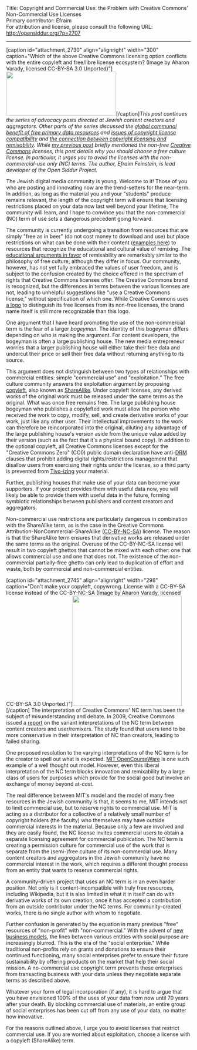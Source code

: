 <html>
<head></head>
<body>
Title: Copyright and Commercial Use: the Problem with Creative Commons’ Non-Commercial Use Licenses<br />
Primary contributor: Efraim<br />
For attribution and license, please consult the following URL: <a href="http://opensiddur.org/?p=2707">http://opensiddur.org/?p=2707</a>
<p />
<hr />

[caption id="attachment_2730" align="alignright" width="300" caption="Which of the above Creative Commons licensing option conflicts with the entire copyleft and free/libre license ecosystem? (Image by Aharon Varady, licensed CC-BY-SA 3.0 Unported)"]<a href="https://opensiddur.org/wp-content/uploads/2011/03/cc-by-nc-sa.svg_-300x120.png"><img src="https://opensiddur.org/wp-content/uploads/2011/03/cc-by-nc-sa.svg_-300x120.png" alt="" title="Non-Commercial Copyleft is not a Free License" width="300" height="120" class="size-medium wp-image-2730" /></a>[/caption]<em>This post continues the series of advocacy posts directed at Jewish content creators and aggregators. Other parts of the series discussed the <a href="https://opensiddur.org/2010/02/an-economic-argument-for-free-primary-data/">global  communal benefit of free primary data resources</a> and <a href="https://opensiddur.org/2009/11/jewish-content-free-culture-and-content-compatibility/">issues of copyright license compatibility</a> and <a href="https://opensiddur.org/2010/11/openness-remixability-and-free-culture/">the connection between copyright licensing and remixability</a>. While <a href="https://opensiddur.org/2009/11/jewish-content-free-culture-and-content-compatibility/">my previous post</a> briefly mentioned the non-free <a href="http://creativecommons.org">Creative Commons</a> licenses, this post details why you should choose a free culture license. In particular, it urges you to avoid the licenses with the non-commercial-use only (NC) terms. The author, Efraim Feinstein, is lead developer of the Open Siddur Project.</em>

The Jewish digital media community is young. Welcome to it! Those of you who are posting and innovating now are the trend-setters for the near-term. In addition, as long as the material you and your "students" produce remains relevant, the length of the copyright term will ensure that licensing restrictions placed on your data now last well beyond your lifetime,  The community will learn, and I hope to convince you that the non-commercial (NC) term of use sets a dangerous precedent going forward.

The community is currently undergoing a transition from resources that are simply "free as in beer" (do not cost money to download and use) but place restrictions on what can be done with their content (<a href="https://opensiddur.org/2009/11/jewish-content-free-culture-and-content-compatibility/">examples here</a>) to resources that recognize the educational and cultural value of remixing. The <a href="http://ejewishphilanthropy.com/the-jewish-futures-conference-the-conversation-continues/">educational arguments in favor</a> of remixability are remarkably similar to the philosophy of free culture, although they differ in focus. Our community, however, has not yet fully embraced the values of user freedom, and is subject to the confusion created by the choice offered in the spectrum of rights that Creative Commons licenses offer. The Creative Commons brand is recognized, but the differences in terms between the various licenses are not, leading to unhelpful suggestions like "use a Creative Commons license," without specification of which one. While Creative Commons uses <a href="http://web.archive.org/web/20151117080649/http://creativecommons.org:80/weblog/entry/8051">a logo</a> to distinguish its free licenses from its non-free licenses, the brand name itself is still more recognizable than this logo.

One argument that I have heard promoting the use of the non-commercial term is the fear of a larger <em>bogeyman</em>. The identity of this bogeyman differs depending on who is making the argument. For content developers, the bogeyman is often a large publishing house. The new media entrepreneur worries that a larger publishing house will either take their free data and undercut their price or sell their free data without returning anything to its source.

This argument does not distinguish between two types of relationships with commercial entities: simple "commercial use" and "exploitation." The free culture community answers the exploitation argument by proposing <a href="http://en.wikipedia.org/wiki/Copyleft">copyleft</a>, also known as <a href="http://en.wikipedia.org/wiki/Share-alike">ShareAlike</a>. Under copyleft licenses, any derived works of the original work must be released under the same terms as the original. What was once free remains free. The large publishing house bogeyman who publishes a copylefted work must allow the person who received the work to copy, modify, sell, and create derivative works of your work, just like any other user. Their intellectual improvements to the work can therefore be reincorporated into the original, diluting any advantage of the large publishing house's version aside from the unique value added by their version (such as the fact that it's a physical bound copy). In addition to the optional copyleft, all Creative Commons licenses except for the "Creative Commons Zero" (CC0) public domain declaration have anti-<a href="http://en.wikipedia.org/wiki/Digital_rights_management">DRM</a> clauses that prohibit adding digital rights/restrictions management that disallow users from exercising their rights under the license, so a third party is prevented from <a href="http://en.wikipedia.org/wiki/Tivoization">Tivo-izing</a> your material.

Further, publishing houses that make use of your data can become your supporters. If your project provides them with useful data now, you will likely be able to provide them with useful data in the future, forming symbiotic relationships between publishers and content creators and aggregators.

Non-commercial use restrictions are particularly dangerous in combination with the ShareAlike term, as is the case in the Creative Commons Attribution-NonCommercial-ShareAlike (<a href="http://creativecommons.org/licenses/by-nc-sa/3.0/">CC-BY-NC-SA</a>) license. The reason is that the ShareAlike term ensures that derivative works are released under the same terms as the original. Overuse of the CC-BY-NC-SA license will result in two copyleft ghettos that cannot be mixed with each other: one that allows commercial use and one that does not. The existence of the non-commercial partially-free ghetto can only lead to duplication of effort and waste, both by commercial and non-commercial entities.

[caption id="attachment_2745" align="alignright" width="298" caption="Don&#039;t make your copyleft, copywrong. License with a CC-BY-SA license instead of the CC-BY-NC-SA (Image by Aharon Varady, licensed CC-BY-SA 3.0 Unported.)"]<a href="https://opensiddur.org/wp-content/uploads/2011/03/anti-non-commercial.png"><img src="https://opensiddur.org/wp-content/uploads/2011/03/anti-non-commercial-298x300.png" alt="" title="Just say no to non-commercial terms of use" width="298" height="300" class="size-medium wp-image-2745" /></a>[/caption] The interpretation of Creative Commons' NC term has been the subject of misunderstanding and debate. In 2009, Creative Commons issued a <a href="http://web.archive.org/web/20151124023857/http://creativecommons.org:80/weblog/entry/17127">report</a> on the variant interpretations of the NC term between content creators and user/remixers. The study found that users tend to be more conservative in their interpretation of NC than creators, leading to failed sharing.

One proposed resolution to the varying interpretations of the NC term is for the creator to spell out what is expected. <a href="http://ocw.mit.edu/terms/#noncomm">MIT OpenCourseWare</a> is one such example of a well thought out model. However, even this liberal interpretation of the NC term blocks innovation and remixability by a large class of users for purposes which provide for the social good but involve an exchange of money beyond at-cost.

The real difference between MIT's model and the model of many free resources in the Jewish community is that, it seems to me, MIT intends not to limit commercial use, but to reserve rights to commercial use. MIT is acting as a distributor for a collective of a relatively small number of copyright holders (the faculty) who themselves may have outside commercial interests in the material. Because only a few are involved and they are easily found, the NC license invites commercial users to obtain a separate licensing agreement for commercial publication. The NC term is creating a permission culture for commercial use of the work that is separate from the (semi-)free culture of its non-commercial use. Many content creators and aggregators in the Jewish community have no commercial interest in the work, which requires a different thought process from an entity that wants to reserve commercial rights.

A community-driven project that uses an NC term is in an even harder position. Not only is it content-incompatible with truly free resources, including Wikipedia, but it is also limited in what it in itself can do with derivative works of its own creation, once it has accepted a contribution from an outside contributor under the NC terms. For community-created works, there is no single author with whom to negotiate.

Further confusion is generated by the equation in many previous "free" resources of "non-profit" with "non-commercial." With the advent of <a href="http://ejewishphilanthropy.com/legal-structure-as-a-tool-for-accomplishing-your-goals/">new business models</a>, the lines between various entities with social purpose are increasingly blurred. This is the era of the "social enterprise." While traditional non-profits rely on grants and donations to ensure their continued functioning, many social enterprises prefer to ensure their future sustainability by offering products on the market that help their social mission. A no-commercial use copyright term prevents these enterprises from transacting business with your data unless they negotiate separate terms as described above.

Whatever your form of legal incorporation (if any), it is hard to argue that you have envisioned 100% of the uses of your data from now until 70 years after your death. By blocking commercial use of materials, an entire group of social enterprises has been cut off from any use of your data, no matter how innovative.

For the reasons outlined above, I urge you to avoid licenses that restrict commercial use. If you are worried about exploitation, choose a license with a copyleft (ShareAlike) term.
</body>
</html>
